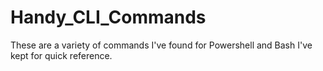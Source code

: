# Handy_CLI_Commands

These are a variety of commands I've found for Powershell and Bash I've kept for quick reference.